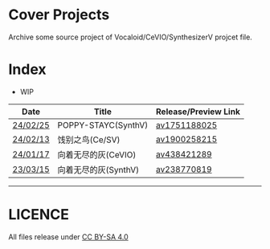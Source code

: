 # Cover Projects
Archive some source project of Vocaloid/CeVIO/SynthesizerV projcet file.

# Index
- WIP

| Date                             | Title                | Release/Preview Link                                        |
| -------------------------------- | -------------------- | ----------------------------------------------------------- |
| [24/02/25](./240225POPPY)        | POPPY-STAYC(SynthV)  | [av1751188025](https://www.bilibili.com/video/av1751188025) |
| [24/02/13](./240213饯别之鸟)      | 饯别之鸟(Ce/SV)       | [av1900258215](https://www.bilibili.com/video/av1900258215)  |
| [24/01/17](./240117向着无尽的灰)   | 向着无尽的灰(CeVIO)    | [av438421289](https://www.bilibili.com/video/av438421289)   |
| [23/03/15](./230315向着无尽的灰)   | 向着无尽的灰(SynthV)   | [av238770819](https://www.bilibili.com/video/av238770819)   |

---

# LICENCE
All files release under [CC BY-SA 4.0](https://creativecommons.org/licenses/by-sa/4.0/)
